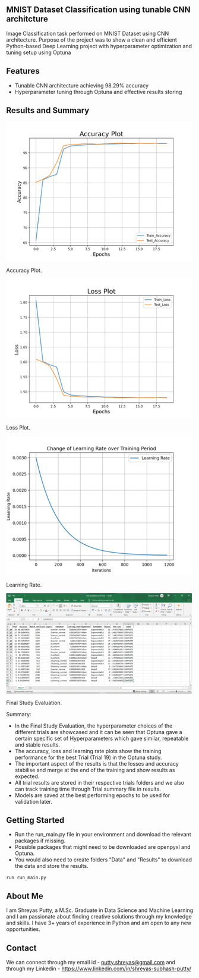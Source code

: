 ## MNIST Dataset Classification using tunable CNN architcture

Image Classification task performed on MNIST Dataset using CNN architecture. Purpose of the project was to show a clean and efficient Python-based Deep Learning project with hyperparameter optimization and tuning setup using Optuna

## Features 
 - Tunable CNN architecture achieving 98.29% accuracy
 - Hyperparameter tuning through Optuna and effective results storing

## Results and Summary 
<!-- Plot 1 --> 
<div>
    <img src="https://github.com/putty-shreyas/mnist_dl_classification/blob/main/Results/2024-04-03_13-32-38/Trial_19/Accuracy_Plot.png" alt="Plot 1" width="500" />
    <p>Accuracy Plot.</p>
</div>

<!-- Plot 2 -->
<div>
    <img src="https://github.com/putty-shreyas/mnist_dl_classification/blob/main/Results/2024-04-03_13-32-38/Trial_19/Loss_Plot.png" alt="Plot 2" width="500" />
    <p>Loss Plot.</p>
</div>

<!-- Plot 3 -->
<div>
    <img src="https://github.com/putty-shreyas/mnist_dl_classification/blob/main/Results/2024-04-03_13-32-38/Trial_19/Learning_Rate.png" alt="Plot 3" width="500" />
    <p>Learning Rate.</p>
</div>

<!-- Plot 4 -->
<div>
    <img src="https://github.com/putty-shreyas/mnist_dl_classification/blob/main/Results/2024-04-03_13-32-38/evaluated_summary.png" alt="Plot 4" width="500" />
    <p>Final Study Evaluation.</p>
</div>

Summary:
 - In the Final Study Evaluation, the hyperparameter choices of the different trials are showcased and it can be seen that Optuna gave a certain specific set of Hyperparameters which gave similar, repeatable and stable results.
 - The accuracy, loss and learning rate plots show the training performance for the best Trial (Trial 19) in the Optuna study.
 - The important aspect of the results is that the losses and accuracy stabilise and merge at the end of the training and show results as expected.
 - All trial results are stored in their respective trials folders and we also can track training time through Trial summary file in results.
 - Models are saved at the best performing epochs to be used for validation later. 

## Getting Started
 - Run the run_main.py file in your environment and download the relevant packages if missing.
 - Possible packages that might need to be downloaded are openpyxl and Optuna.
 - You would also need to create folders "Data" and "Results" to download the data and store the results.
```
run run_main.py
```

## About Me
I am Shreyas Putty, a M.Sc. Graduate in Data Science and Machine Learning and I am passionate about finding creative solutions through my knowledge and skills. I have 3+ years of experience in Python and am open to any new opportunities.

## Contact
We can connect through my email id - putty.shreyas@gmail.com and through my Linkedin - https://www.linkedin.com/in/shreyas-subhash-putty/
